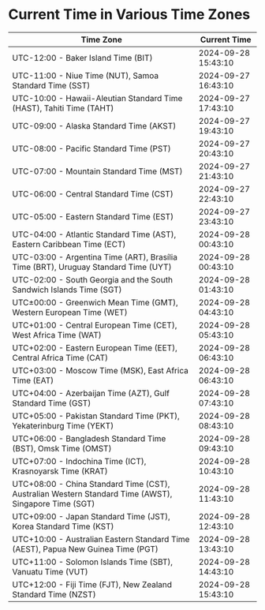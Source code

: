# Current Time in Various Time Zones

| Time Zone | Current Time |
|-----------|--------------|
| UTC-12:00 - Baker Island Time (BIT) | 2024-09-28 15:43:10 |
| UTC-11:00 - Niue Time (NUT), Samoa Standard Time (SST) | 2024-09-27 16:43:10 |
| UTC-10:00 - Hawaii-Aleutian Standard Time (HAST), Tahiti Time (TAHT) | 2024-09-27 17:43:10 |
| UTC-09:00 - Alaska Standard Time (AKST) | 2024-09-27 19:43:10 |
| UTC-08:00 - Pacific Standard Time (PST) | 2024-09-27 20:43:10 |
| UTC-07:00 - Mountain Standard Time (MST) | 2024-09-27 21:43:10 |
| UTC-06:00 - Central Standard Time (CST) | 2024-09-27 22:43:10 |
| UTC-05:00 - Eastern Standard Time (EST) | 2024-09-27 23:43:10 |
| UTC-04:00 - Atlantic Standard Time (AST), Eastern Caribbean Time (ECT) | 2024-09-28 00:43:10 |
| UTC-03:00 - Argentina Time (ART), Brasília Time (BRT), Uruguay Standard Time (UYT) | 2024-09-28 00:43:10 |
| UTC-02:00 - South Georgia and the South Sandwich Islands Time (SGT) | 2024-09-28 01:43:10 |
| UTC±00:00 - Greenwich Mean Time (GMT), Western European Time (WET) | 2024-09-28 04:43:10 |
| UTC+01:00 - Central European Time (CET), West Africa Time (WAT) | 2024-09-28 05:43:10 |
| UTC+02:00 - Eastern European Time (EET), Central Africa Time (CAT) | 2024-09-28 06:43:10 |
| UTC+03:00 - Moscow Time (MSK), East Africa Time (EAT) | 2024-09-28 06:43:10 |
| UTC+04:00 - Azerbaijan Time (AZT), Gulf Standard Time (GST) | 2024-09-28 07:43:10 |
| UTC+05:00 - Pakistan Standard Time (PKT), Yekaterinburg Time (YEKT) | 2024-09-28 08:43:10 |
| UTC+06:00 - Bangladesh Standard Time (BST), Omsk Time (OMST) | 2024-09-28 09:43:10 |
| UTC+07:00 - Indochina Time (ICT), Krasnoyarsk Time (KRAT) | 2024-09-28 10:43:10 |
| UTC+08:00 - China Standard Time (CST), Australian Western Standard Time (AWST), Singapore Time (SGT) | 2024-09-28 11:43:10 |
| UTC+09:00 - Japan Standard Time (JST), Korea Standard Time (KST) | 2024-09-28 12:43:10 |
| UTC+10:00 - Australian Eastern Standard Time (AEST), Papua New Guinea Time (PGT) | 2024-09-28 13:43:10 |
| UTC+11:00 - Solomon Islands Time (SBT), Vanuatu Time (VUT) | 2024-09-28 14:43:10 |
| UTC+12:00 - Fiji Time (FJT), New Zealand Standard Time (NZST) | 2024-09-28 15:43:10 |
